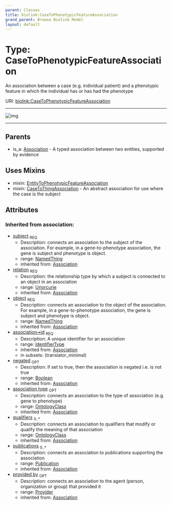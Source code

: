 ```yaml
---
parent: Classes
title: biolink:CaseToPhenotypicFeatureAssociation
grand_parent: Browse Biolink Model
layout: default
---
```


# Type: CaseToPhenotypicFeatureAssociation


An association between a case (e.g. individual patient) and a phenotypic feature in which the individual has or has had the phenotype

URI: [biolink:CaseToPhenotypicFeatureAssociation](https://w3id.org/biolink/vocab/CaseToPhenotypicFeatureAssociation)


---

![img](http://yuml.me/diagram/nofunky;dir:TB/class/[Provider]%3Cprovided%20by(i)%200..1-%20[CaseToPhenotypicFeatureAssociation%7Crelation(i):uriorcurie;id(i):identifier_type;negated(i):boolean%20%3F],%20[Publication]%3Cpublications(i)%200..*-%20[CaseToPhenotypicFeatureAssociation],%20[OntologyClass]%3Cqualifiers(i)%200..*-%20[CaseToPhenotypicFeatureAssociation],%20[OntologyClass]%3Cassociation%20type(i)%200..1-%20[CaseToPhenotypicFeatureAssociation],%20[NamedThing]%3Cobject(i)%201..1-%20[CaseToPhenotypicFeatureAssociation],%20[NamedThing]%3Csubject(i)%201..1-%20[CaseToPhenotypicFeatureAssociation],%20[CaseToPhenotypicFeatureAssociation]uses%20-.-%3E[EntityToPhenotypicFeatureAssociation],%20[CaseToPhenotypicFeatureAssociation]uses%20-.-%3E[CaseToThingAssociation],%20[Association]%5E-[CaseToPhenotypicFeatureAssociation])

---


## Parents

 *  is_a: [Association](Association.md) - A typed association between two entities, supported by evidence

## Uses Mixins

 *  mixin: [EntityToPhenotypicFeatureAssociation](EntityToPhenotypicFeatureAssociation.md)
 *  mixin: [CaseToThingAssociation](CaseToThingAssociation.md) - An abstract association for use where the case is the subject

## Attributes


### Inherited from association:

 * [subject](subject.md)  <sub>REQ</sub>
    * Description: connects an association to the subject of the association. For example, in a gene-to-phenotype association, the gene is subject and phenotype is object.
    * range: [NamedThing](NamedThing.md)
    * inherited from: [Association](Association.md)
 * [relation](relation.md)  <sub>REQ</sub>
    * Description: the relationship type by which a subject is connected to an object in an association
    * range: [Uriorcurie](types/Uriorcurie.md)
    * inherited from: [Association](Association.md)
 * [object](object.md)  <sub>REQ</sub>
    * Description: connects an association to the object of the association. For example, in a gene-to-phenotype association, the gene is subject and phenotype is object.
    * range: [NamedThing](NamedThing.md)
    * inherited from: [Association](Association.md)
 * [association➞id](association_id.md)  <sub>REQ</sub>
    * Description: A unique identifier for an association
    * range: [IdentifierType](types/IdentifierType.md)
    * inherited from: [Association](Association.md)
    * in subsets: (translator_minimal)
 * [negated](negated.md)  <sub>OPT</sub>
    * Description: if set to true, then the association is negated i.e. is not true
    * range: [Boolean](types/Boolean.md)
    * inherited from: [Association](Association.md)
 * [association type](association_type.md)  <sub>OPT</sub>
    * Description: connects an association to the type of association (e.g. gene to phenotype)
    * range: [OntologyClass](OntologyClass.md)
    * inherited from: [Association](Association.md)
 * [qualifiers](qualifiers.md)  <sub>0..*</sub>
    * Description: connects an association to qualifiers that modify or qualify the meaning of that association
    * range: [OntologyClass](OntologyClass.md)
    * inherited from: [Association](Association.md)
 * [publications](publications.md)  <sub>0..*</sub>
    * Description: connects an association to publications supporting the association
    * range: [Publication](Publication.md)
    * inherited from: [Association](Association.md)
 * [provided by](provided_by.md)  <sub>OPT</sub>
    * Description: connects an association to the agent (person, organization or group) that provided it
    * range: [Provider](Provider.md)
    * inherited from: [Association](Association.md)
